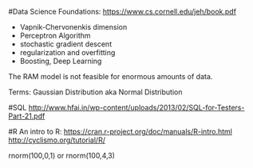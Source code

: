 #Data Science Foundations: 
https://www.cs.cornell.edu/jeh/book.pdf
- Vapnik-Chervonenkis dimension
- Perceptron Algorithm
- stochastic gradient descent
- regularization and overfitting
- Boosting, Deep Learning

The RAM model is not feasible for enormous amounts of data.

Terms: 
Gaussian Distribution aka Normal Distribution


#SQL
http://www.hfai.in/wp-content/uploads/2013/02/SQL-for-Testers-Part-21.pdf

#R
An intro to R:
https://cran.r-project.org/doc/manuals/R-intro.html 
http://cyclismo.org/tutorial/R/

rnorm(100,0,1) or rnorm(100,4,3)


